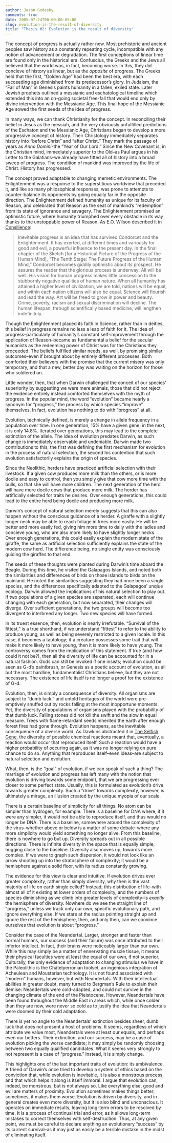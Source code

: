 ```yaml
---
author: Jason Godesky
comments: true
date: 2005-07-24T00:00:00-05:00
slug: evolution-is-the-result-of-diversity
title: "Thesis #2: Evolution is the result of diversity"
---
```


The concept of progress is actually rather new. Most prehistoric and ancient peoples saw history as a constantly repeating cycle, incompatible with any notion of advancement or degradation. The first conceptions of linear time are found only in the historical era. Confuscius, the Greeks and the Jews all believed that the world was, in fact, becoming worse. In this, they did concieve of history as linear, but as the *opposite* of progress. The Greeks held that the first, “Golden Age” had been the best era, with each succeeding age diminished from its predecessor’s glory. In Judaism, the “Fall of Man” in Genesis paints humanity in a fallen, exiled state. Later Jewish prophets outlined a messianic and eschatological timeline which extended this into an on-going societal free-fall that would end only by divine intervention with the Messianic Age. This final hope of the Messianic Age sowed the first seeds of the idea of progress.

In many ways, we can thank Christianity for the concept. In reconciling their belief in Jesus as the messiah, and the very obviously unfulfilled predictions of the Eschaton and the Messianic Age, Christians began to develop a more progressive concept of history. Their Christology immediately separates history into “before Christ” and “after Christ.” They mark the passage of years as *Anno Domini*-the “Year of Our Lord.” Since the New Covenant is, in the Christian mind, immediately superior to the Old–as Paul argues in his Letter to the Galatians–we already have fitted all of history into a broad sweep of progress. The condition of mankind was improved by the life of Christ. History has progressed.

The concept proved adaptable to changing memetic environments. The Enlightenment was a response to the superstitious worldview that preceded it, and like so many philosophical responses, was prone to attempts to counter-balance its opponents by going equally far in the opposite direction. The Enlightenment defined humanity as unique for its faculty of Reason, and celebrated that Reason as the seat of mankind’s “redemption” from its state of ignorance and savagery. The Enlightenment promised an optimistic future, where humanity triumphed over every obstacle in its way thanks to the unstoppable power of Reason. As E.O. Wilson described it in [Consilience](http://www.amazon.com/exec/obidos/ASIN/067976867X/anthropik-20):

> Inevitable progress is an idea that has survived Condorcet and the Enlightenment. It has exerted, at different times and variously for good and evil, a powerful influence to the present day. In the final chapter of the Sketch [for a Historical Picture of the Progress of the Human Mind], “The Tenth Stage: The Future Progress of the Human Mind,” Condorcet becomes giddily optimistic about its prospect. He assures the reader that the glorious process is underway: All will be well. His vision for human progress makes little concession to the stubbornly negative qualities of human nature. When all humanity has attained a higher level of civilization, we are told, nations will be equal, and within each nation citizens will also be equal. Science will flourish and lead the way. Art will be freed to grow in power and beauty. Crime, poverty, racism and sexual discrimination will decline. The human lifespan, through scientifically based medicine, will lengthen indefinitely.

Though the Enlightenment placed its faith in Science, rather than in deities, this belief in progress remains no less a leap of faith for it. The idea of progress–particularly of humanity’s constant self-improvement through the application of Reason–became as fundamental a belief for the secular humanists as the redeeming power of Christ was for the Christians they proceeded. The beliefs fulfilled similar needs, as well, by promising similar outcomes–even if brought about by entirely different processes. Both comforted their believers with the promise that the current misery was only temporary, and that a new, better day was waiting on the horizon for those who soldiered on.

Little wonder, then, that when Darwin challenged the conceit of our species’ superiority by suggesting we were mere animals, those that did not reject the evidence entirely instead comforted themselves with the myth of progress. In the popular mind, the word “evolution” became nearly a synonym for “progress,” the process by which species “improve” themselves. In fact, evolution has nothing to do with “progress” at all.

Evolution, technically defined, is merely a change in allele frequency in a population over time. In one generation, 15% have a given gene; in the next, it is only 14.8%. Iterated over generations, this may lead to the complete extinction of the allele. The idea of evolution predates Darwin, as such change is immediately observable and undeniable. Darwin made two contributions to this; the first was defining the first mechanism for evolution in the process of natural selection, the second his contention that such evolution satisfactorily explains the origin of species.

Since the Neolithic, herders have practiced artificial selection with their livestock. If a given cow produces more milk than the others, or is more docile and easy to control, then you simply give that cow more time with the bulls, so that she will have more children. The next generation of the herd will have more docile cows that produce more milk. The herder has artificially selected for traits he desires. Over enough generations, this could lead to the entire herd being docile and producing more milk.

Darwin’s concept of natural selection merely suggests that this can also happen without the conscious guidance of a herder. A giraffe with a slightly longer neck may be able to reach foliage in trees more easily. He will be better and more easily fed, giving him more time to dally with the ladies and concieve young, who are also more likely to have slightly longer necks. Over enough generations, this could easily explain the modern state of the giraffe, the same as artificial selection sufficiently explains the state of the modern cow herd. The difference being, no single entity was consciously guiding the giraffes to that end.

The seeds of these thoughts were planted during Darwin’s time aboard the Beagle. During this time, he visited the Galapagos Islands, and noted both the similarities and differences of birds on those islands to birds on the mainland. He noted the similarities suggesting they had once been a single species, and the differences specifically adapted to the Galapagos’ unqiue ecology. Darwin allowed the implications of his natural selection to play out. If two populations of a given species are separated, each will continue changing with each generation, but now separated, their changes will diverge. Over sufficient generations, the two groups will become too divergent to interbreed any longer. Two new species will have formed.

In its truest essence, then, evolution is nearly irrefutable. “Survival of the fittest,” is a true shorthand, if we understand “fittest” to refer to the ability to produce young, as well as being severely restricted to a given locale. In this case, it becomes a tautology; if a creature possesses some trait that will make it more likely to have young, then it is more likely to have young. The controversy comes from the implication of this statement. If true (and how could it not be?), then all the diversity of life can be accounted for in a natural fashion. Gods can still be invoked if one insists; evolution could be seen as G-d’s paintbrush, or Genesis as a poetic account of evolution, as all but the most hardline, fundamentalist Christians believe, but they are not necessary. The existence of life itself is no longer a proof for the existence of G-d.

Evolution, then, is simply a consequence of diversity. All organisms are subject to “dumb luck,” and untold heritages of the world were pre-emptively snuffed out by rocks falling at the most inopportune moments. Yet, the diversity of populations of organisms played with the probability of that dumb luck. Falling stones did not kill the swift and the slow in equal measure. Trees with flame-retardant seeds inherited the earth after enough forest fires had gone through. Evolution happens, as the inevitable consequence of a diverse world. As Dawkins abstracted it in [The Selfish Gene](http://www.amazon.com/exec/obidos/ASIN/0192860925/anthropik-20), the diversity of possible chemical reactions meant that, eventually, a reaction would occur that reproduced itself. Such a reaction would have a higher probability of occuring again, as it was no longer relying on pure chance to do so. Anything that reproduces itself–even ideas–are subject to natural selection and evolution.

What, then, is the “goal” of evolution, if we can speak of such a thing? The marriage of evolution and progress has left many with the notion that evolution is driving towards some endpoint, that we are progressing ever closer to some perfect state. Usually, this is formulated as evolution’s drive towards greater complexity. Such a “drive” towards complexity, however, is ultimately a mirage, an illusion created by the unique myopia of our scale.

There is a certain baseline of simplicity for all things. No atom can be simpler than hydrogen, for example. There is a baseline for DNA where, if it were any simpler, it would not be able to reproduce itself, and thus would no longer be DNA. There is a baseline, somewhere around the complexity of the virus–whether above or below is a matter of some debate–where any more simplicity would yield something no longer alive. From this baseline, there is nowhere to go but up. Diversity spreads out in all possible directions. There is infinite diversity in the space that is equally simple, hugging close to the baseline. Diversity also moves up, towards more complex. If we were to graph such dispersion, it would not look like an arrow shooting up into the stratosphere of complexity; it would be a hemisphere against a solid floor, with its radius constantly growing.

The evidence for this view is clear and intuitive. If evolution drives ever greater complexity, rather than simply diversity, why then is the vast majority of life on earth single celled? Instead, this distribution of life–with almost all of it existing at lower orders of complexity, and the numbers of species diminishing as we climb into greater levels of complexity–is *exactly* the hemisphere of diversity. Nowhere do we see the straight line of “progress,” unless we track only our own, specific evolutionary path, and ignore everything else. If we stare at the radius pointing straight up and ignore the rest of the hemisphere, then, and only then, can we convince ourselves that evolution is about “progress.”

Consider the case of the Neandertal. Larger, stronger and faster than normal humans, our success (and their failure) was once attributed to their inferior intellect. In fact, their brains were noticeably larger than our own. While this may simply be a matter of ennervating muscle tissue, it means their physical faculties were at least the equal of our own, if not superior. Culturally, the only evidence of adaptation to changing stimulus we have in the Paleolithic is the Châtelperronian toolset, an ingenious integration of Acheulean and Mousterian technology. It is not found associated with “modern” humans, however, but with Neandertals. With their intellectual abilities in greater doubt, many turned to Bergman’s Rule to explain their demise: Neandertals were cold-adapted, and could not survive in the changing climate of the end of the Pleistocene. However, Neandertals have been found throughout the Middle East in areas which, while once colder than they are now, were never so cold as to justify the idea that Neandertals were doomed by their cold adaptation.

There is yet no angle to the Neandertals’ extinction besides sheer, dumb luck that does not present a host of problems. It seems, regardless of which attribute we value most, Neandertals were at least our equals, and perhaps even our betters. Their extinction, and our success, may be a case of evolution picking the worse candidate; it may simply be randomly choosing between two equally qualified candidates. What it seems very strongly to not represent is a case of “progress.” Instead, it is simply change.

This highlights one of the last important traits of evolution: its ambivalence. A friend of Darwin’s once tried to develop a system of ethics based on the conviction that, while evolution is inevitable, it is also a monstrous process, and that which helps it along is itself immoral. I argue that evolution can, indeed, be monstrous, but is not always so. Like everything else, good and evil are matters of proximity. Evolution sometimes makes things better; sometimes, it makes them worse. Evolution is driven by diversity, and in general creates even more diversity, but it is also blind and unconscious. It operates on immediate results, leaving long-term errors to be resolved by time. It is a process of continual trial and error, as it allows long-term mistakes to correct themselves with self-destruction. Thus, at any given point, we must be careful to declare anything an evolutionary “success” by its current survival–as it may just as easily be a terrible mistake in the midst of eliminating itself.
